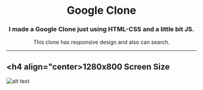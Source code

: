 <h1 align="center">Google Clone</h1>
<h3 align="center">I made a Google Clone just using HTML-CSS and a little bit JS.</h3>
<p align="center">This clone has responsive design and also can search.</p>

----

## <h4 align="center>1280x800 Screen Size</h4>
           
![alt text](https://raw.githubusercontent.com/thenesern/Google-Clone/master/images/1.png)

<h4 align="center>820x1180 Screen Size</h4>

![alt text](https://raw.githubusercontent.com/thenesern/Google-Clone/master/images/2.png)

<h4 align="center>375x812 Screen Size</h4>
           
![alt text](https://raw.githubusercontent.com/thenesern/Google-Clone/master/images/3.png)
